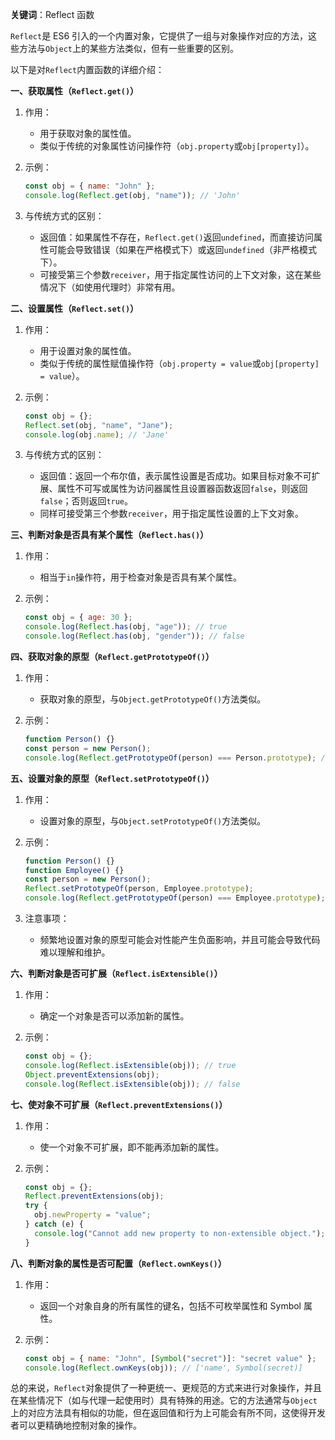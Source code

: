 **关键词**：Reflect 函数

`Reflect`是 ES6 引入的一个内置对象，它提供了一组与对象操作对应的方法，这些方法与`Object`上的某些方法类似，但有一些重要的区别。

以下是对`Reflect`内置函数的详细介绍：

**一、获取属性（`Reflect.get()`）**

1. 作用：

   - 用于获取对象的属性值。
   - 类似于传统的对象属性访问操作符（`obj.property`或`obj[property]`）。

2. 示例：

   ```javascript
   const obj = { name: "John" };
   console.log(Reflect.get(obj, "name")); // 'John'
   ```

3. 与传统方式的区别：
   - 返回值：如果属性不存在，`Reflect.get()`返回`undefined`，而直接访问属性可能会导致错误（如果在严格模式下）或返回`undefined`（非严格模式下）。
   - 可接受第三个参数`receiver`，用于指定属性访问的上下文对象，这在某些情况下（如使用代理时）非常有用。

**二、设置属性（`Reflect.set()`）**

1. 作用：

   - 用于设置对象的属性值。
   - 类似于传统的属性赋值操作符（`obj.property = value`或`obj[property] = value`）。

2. 示例：

   ```javascript
   const obj = {};
   Reflect.set(obj, "name", "Jane");
   console.log(obj.name); // 'Jane'
   ```

3. 与传统方式的区别：
   - 返回值：返回一个布尔值，表示属性设置是否成功。如果目标对象不可扩展、属性不可写或属性为访问器属性且设置器函数返回`false`，则返回`false`；否则返回`true`。
   - 同样可接受第三个参数`receiver`，用于指定属性设置的上下文对象。

**三、判断对象是否具有某个属性（`Reflect.has()`）**

1. 作用：

   - 相当于`in`操作符，用于检查对象是否具有某个属性。

2. 示例：
   ```javascript
   const obj = { age: 30 };
   console.log(Reflect.has(obj, "age")); // true
   console.log(Reflect.has(obj, "gender")); // false
   ```

**四、获取对象的原型（`Reflect.getPrototypeOf()`）**

1. 作用：

   - 获取对象的原型，与`Object.getPrototypeOf()`方法类似。

2. 示例：
   ```javascript
   function Person() {}
   const person = new Person();
   console.log(Reflect.getPrototypeOf(person) === Person.prototype); // true
   ```

**五、设置对象的原型（`Reflect.setPrototypeOf()`）**

1. 作用：

   - 设置对象的原型，与`Object.setPrototypeOf()`方法类似。

2. 示例：

   ```javascript
   function Person() {}
   function Employee() {}
   const person = new Person();
   Reflect.setPrototypeOf(person, Employee.prototype);
   console.log(Reflect.getPrototypeOf(person) === Employee.prototype); // true
   ```

3. 注意事项：
   - 频繁地设置对象的原型可能会对性能产生负面影响，并且可能会导致代码难以理解和维护。

**六、判断对象是否可扩展（`Reflect.isExtensible()`）**

1. 作用：

   - 确定一个对象是否可以添加新的属性。

2. 示例：
   ```javascript
   const obj = {};
   console.log(Reflect.isExtensible(obj)); // true
   Object.preventExtensions(obj);
   console.log(Reflect.isExtensible(obj)); // false
   ```

**七、使对象不可扩展（`Reflect.preventExtensions()`）**

1. 作用：

   - 使一个对象不可扩展，即不能再添加新的属性。

2. 示例：
   ```javascript
   const obj = {};
   Reflect.preventExtensions(obj);
   try {
     obj.newProperty = "value";
   } catch (e) {
     console.log("Cannot add new property to non-extensible object.");
   }
   ```

**八、判断对象的属性是否可配置（`Reflect.ownKeys()`）**

1. 作用：

   - 返回一个对象自身的所有属性的键名，包括不可枚举属性和 Symbol 属性。

2. 示例：
   ```javascript
   const obj = { name: "John", [Symbol("secret")]: "secret value" };
   console.log(Reflect.ownKeys(obj)); // ['name', Symbol(secret)]
   ```

总的来说，`Reflect`对象提供了一种更统一、更规范的方式来进行对象操作，并且在某些情况下（如与代理一起使用时）具有特殊的用途。它的方法通常与`Object`上的对应方法具有相似的功能，但在返回值和行为上可能会有所不同，这使得开发者可以更精确地控制对象的操作。
